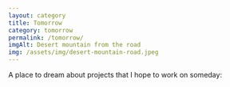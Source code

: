```yaml
---
layout: category
title: Tomorrow
category: tomorrow
permalink: /tomorrow/
imgAlt: Desert mountain from the road
img: /assets/img/desert-mountain-road.jpeg
---
```


A place to dream about projects that I hope to work on someday: 



